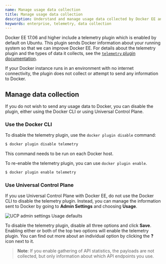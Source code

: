 ```yaml
---
name: Manage usage data collection
title: Manage usage data collection
description: Understand and manage usage data collected by Docker EE and sent to Docker.
keywords: enterprise, telemetry, data collection
---
```


Docker EE 17.06 and higher include a telemetry plugin which is enabled by
default on Ubuntu. This plugin sends Docker information about your running
system so that we can improve Docker EE. For details about the telemetry plugin
and the types of data it collects, see the
[`telemetry` plugin documentation](https://store.docker.com/community/images/docker/telemetry).

If your Docker instance runs in an environment with no internet connectivity,
the plugin does not collect or attempt to send any information to Docker.

## Manage data collection

If you do not wish to send any usage data to Docker, you can disable the plugin,
either using the Docker CLI or using Universal Control Plane.

### Use the Docker CLI

To disable the telemetry plugin, use the `docker plugin disable` command:

```bash
$ docker plugin disable telemetry
```

This command needs to be run on each Docker host.

To re-enable the telemetry plugin, you can use `docker plugin enable`.

```bash
$ docker plugin enable telemetry
```

### Use Universal Control Plane

If you use Universal Control Plane with Docker EE, do not use the Docker CLI to
disable the telemetry plugin. Instead, you can manage the information sent to
Docker by going to **Admin Settings** and choosing **Usage**.

![UCP admin settings Usage defaults](images/usage-defaults.png)

To disable the telemetry plugin, disable all three options and click **Save**.
Enabling either or both of the top two options will enable the telemetry plugin.
You can find out more about an individual option by clicking the **?** icon next
to it.

> **Note**: If you enable gathering of API statistics, the payloads are not
> collected, but only information about which API endpoints you use.

